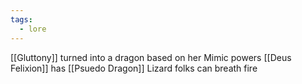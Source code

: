 ```yaml
---
tags:
  - lore
---
```

[[Gluttony]] turned into a dragon based on her Mimic powers
[[Deus Felixion]] has [[Psuedo Dragon]]
Lizard folks can breath fire